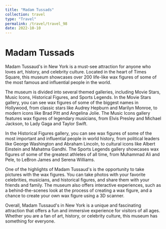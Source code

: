 ```yaml
---
title: "Madam Tussads"
collection: travel
type: "Travel"
permalink: /travel/travel_98
date: 2022-10-10
---
```


# Madam Tussads
Madam Tussaud's in New York is a must-see attraction for anyone who loves art, history, and celebrity culture. Located in the heart of Times Square, this museum showcases over 200 life-like wax figures of some of the most famous and influential people in the world.

The museum is divided into several themed galleries, including Movie Stars, Music Icons, Historical Figures, and Sports Legends. In the Movie Stars gallery, you can see wax figures of some of the biggest names in Hollywood, from classic stars like Audrey Hepburn and Marilyn Monroe, to modern icons like Brad Pitt and Angelina Jolie. The Music Icons gallery features wax figures of legendary musicians, from Elvis Presley and Michael Jackson, to Lady Gaga and Taylor Swift.

In the Historical Figures gallery, you can see wax figures of some of the most important and influential people in world history, from political leaders like George Washington and Abraham Lincoln, to cultural icons like Albert Einstein and Mahatma Gandhi. The Sports Legends gallery showcases wax figures of some of the greatest athletes of all time, from Muhammad Ali and Pele, to LeBron James and Serena Williams.

One of the highlights of Madam Tussaud's is the opportunity to take pictures with the wax figures. You can take photos with your favorite celebrities, musicians, and historical figures, and share them with your friends and family. The museum also offers interactive experiences, such as a behind-the-scenes look at the process of creating a wax figure, and a chance to create your own wax figure using a 3D scanner.

Overall, Madam Tussaud's in New York is a unique and fascinating attraction that offers a fun and immersive experience for visitors of all ages. Whether you are a fan of art, history, or celebrity culture, this museum has something for everyone.
